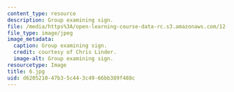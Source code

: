 ```yaml
---
content_type: resource
description: Group examining sign.
file: /media/https%3A/open-learning-course-data-rc.s3.amazonaws.com/12-753-geodynamics-seminar-spring-2006/d620521047b35c443c4966bb389f488c_6.jpg
file_type: image/jpeg
image_metadata:
  caption: Group examining sign.
  credit: courtesy of Chris Linder.
  image-alt: Group examining sign.
resourcetype: Image
title: 6.jpg
uid: d6205210-47b3-5c44-3c49-66bb389f488c
---
```

